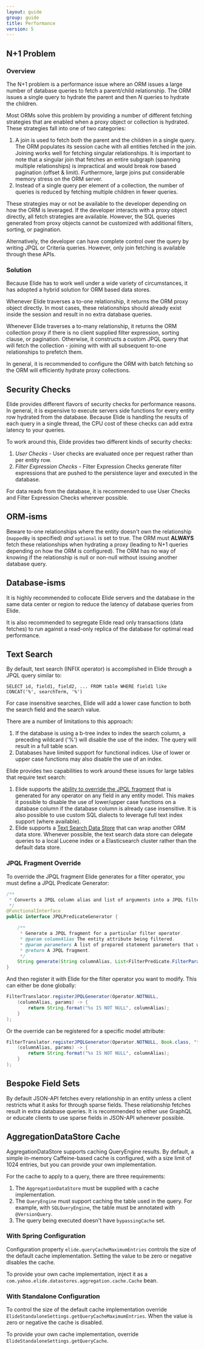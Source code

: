 ```yaml
---
layout: guide
group: guide
title: Performance
version: 5
---
```


## N+1 Problem

### Overview
The N+1 problem is a performance issue where an ORM issues a large number of database queries to fetch a parent/child relationship.  The ORM issues a single query to hydrate the parent and then _N_ queries to hydrate the children.

Most ORMs solve this problem by providing a number of different fetching strategies that are enabled when a proxy object or collection is hydrated.  These strategies fall into one of two categories:

1. A join is used to fetch both the parent and the children in a single query.  The ORM populates its session cache with all entities fetched in the join.  Joining works well for fetching singular relationships.  It is important to note that a singular join that fetches an entire subgraph (spanning multiple relationships) is impractical and would break row based pagination (offset & limit).  Furthermore, large joins put considerable memory stress on the ORM server.
2. Instead of a single query per element of a collection, the number of queries is reduced by fetching multiple children in fewer queries.

These strategies may or not be available to the developer depending on how the ORM is leveraged.  If the developer interacts with a proxy object directly, all fetch strategies are available.  However, the SQL queries generated from proxy objects cannot be customized with additional filters, sorting, or pagination.

Alternatively, the developer can have complete control over the query by writing JPQL or Criteria queries.  However, only join fetching is available through these APIs.

### Solution
Because Elide has to work well under a wide variety of circumstances, it has adopted a hybrid solution for ORM based data stores.

Whenever Elide traverses a to-one relationship, it returns the ORM proxy object directly.  In most cases, these relationships should already exist inside the session and result in no extra database queries.

Whenever Elide traverses a to-many relationship, it returns the ORM collection proxy if there is no client supplied filter expression, sorting clause, or pagination.  Otherwise, it constructs a custom JPQL query that will fetch the collection - joining with with all subsequent to-one relationships to prefetch them.

In general, it is recommended to configure the ORM with batch fetching so the ORM will efficiently hydrate proxy collections.

## Security Checks

Elide provides different flavors of security checks for performance reasons.  In general, it is expensive to execute servers side functions for every entity row hydrated from the database.  Because Elide is handling the results of each query in a single thread, the CPU cost of these checks can add extra latency to your queries.

To work around this, Elide provides two different kinds of security checks:

1. *User Checks* -  User checks are evaluated once per request rather than per entity row.
2. *Filter Expression Checks* - Filter Expression Checks generate filter expressions that are pushed to the persistence layer and executed in the database.

For data reads from the database, it is recommended to use User Checks and Filter Expression Checks wherever possible.

## ORM-isms

Beware to-one relationships where the entity doesn't own the relationship (`mappedBy` is specified) _and_ `optional` is set to true.  The ORM must **ALWAYS** fetch these relationships when hydrating a proxy (leading to N+1 queries depending on how the ORM is configured).  The ORM has no way of knowing if the relationship is null or non-null without issuing another database query.

## Database-isms

It is highly recommended to collocate Elide servers and the database in the same data center or region to reduce the latency of database queries from Elide.

It is also recommended to segregate Elide read only transactions (data fetches) to run against a read-only replica of the database for optimal read performance.

## Text Search

By default, text search (INFIX operator) is accomplished in Elide through a JPQL query similar to:
```
SELECT id, field1, field2, ... FROM table WHERE field1 like CONCAT('%', searchTerm, '%')
```

For case insensitive searches, Elide will add a lower case function to both the search field and the search value.

There are a number of limitations to this approach:
1. If the database is using a b-tree index to index the search column, a preceding wildcard ('%') will disable the use of the index.  The query will result in a full table scan.
2. Databases have limited support for functional indices.  Use of lower or upper case functions may also disable the use of an index.

Elide provides two capabilities to work around these issues for large tables that require text search:
1. Elide supports the [ability to override the JPQL fragment](#jpql-fragment-override) that is generated for any operator on any field in any entity model.  This makes it possible to disable the use of lower/upper case functions on a database column if the database column is already case insensitive.  It is also possible to use custom SQL dialects to leverage full text index support (where available).
2. Elide supports a [Text Search Data Store](https://github.com/yahoo/elide/tree/master/elide-datastore/elide-datastore-search) that can wrap another ORM data store.  Whenever possible, the text search data store can delegate queries to a local Lucene index or a Elasticsearch cluster rather than the default data store.

### JPQL Fragment Override

To override the JPQL fragment Elide generates for a filter operator, you must define a JPQL Predicate Generator:

```java
/**
 * Converts a JPQL column alias and list of arguments into a JPQL filter predicate fragment.
 */
@FunctionalInterface
public interface JPQLPredicateGenerator {

    /**
     * Generate a JPQL fragment for a particular filter operator.
     * @param columnAlias The entity attribute being filtered.
     * @param parameters A list of prepared statement parameters that will be populated.
     * @return A JPQL fragment.
     */
    String generate(String columnAlias, List<FilterPredicate.FilterParameter> parameters);
}
```

And then register it with Elide for the filter operator you want to modify.  This can either be done globally:

```java
FilterTranslator.registerJPQLGenerator(Operator.NOTNULL,
    (columnAlias, params) -> {
        return String.format("%s IS NOT NULL", columnAlias);
    }
);
```

Or the override can be registered for a specific model attribute:

```java
FilterTranslator.registerJPQLGenerator(Operator.NOTNULL, Book.class, "title",
    (columnAlias, params) -> {
        return String.format("%s IS NOT NULL", columnAlias);
    }
);

```

## Bespoke Field Sets

By default JSON-API fetches every relationship in an entity unless a client restricts what it asks for through sparse fields.  These relationship fetches result in extra database queries.  It is recommended to either use GraphQL or educate clients to use sparse fields in JSON-API whenever possible.

## AggregationDataStore Cache

AggregationDataStore supports caching QueryEngine results. By default, a simple in-memory Caffeine-based cache is
configured, with a size limit of 1024 entries, but you can provide your own implementation.

For the cache to apply to a query, there are three requirements:
 1. The `AggregationDataStore` must be supplied with a cache implementation.
 2. The `QueryEngine` must support caching the table used in the query.
    For example, with `SQLQueryEngine`, the table must be annotated with `@VersionQuery`.
 3. The query being executed doesn't have `bypassingCache` set.

### With Spring Configuration

Configuration property `elide.queryCacheMaximumEntries` controls the size of the default cache implementation.
Setting the value to be zero or negative disables the cache.

To provide your own cache implementation, inject it as a `com.yahoo.elide.datastores.aggregation.cache.Cache` bean.

### With Standalone Configuration

To control the size of the default cache implementation override `ElideStandaloneSettings.getQueryCacheMaximumEntries`.
When the value is zero or negative the cache is disabled.

To provide your own cache implementation, override `ElideStandaloneSettings.getQueryCache`.
